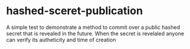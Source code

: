 # hashed-sceret-publication
A simple test to demonstrate a method to commit over a public hashed secret that is revealed in the future. When the secret  is revelaled  anyone can verify its autheticity and time of creation
